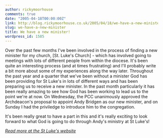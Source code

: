 ```yaml
---
author: rickymoorhouse
comments: true
date: "2005-04-18T00:00:00Z"
link: http://blog.rickymoorhouse.co.uk/2005/04/18/we-have-a-new-minister/
slug: we-have-a-new-minister
title: We have a new minister!
wordpress_id: 1585
---
```


Over the past few months I've been involved in the process of finding a new minister for my church, [St. Luke's Church] - which has involved going to meetings with lots of different people from within the diocese. It's been quite an interesting process (and at times frustrating) and I'll probably write a bit more about some of my experiences along the way later. Throughout the past year and a quarter that we've been without a minister God has been providing for St Luke's in lots of different ways and has been preparing us to receive a new minister. In the past month particularly it has been really amazing to see how God has been working to lead us to the point we're at now. On Wednesday, the PCC unanimously approved the Archdeacon's proposal to appoint Andy Bridgen as our new minister, and on Sunday I had the priviledge to introduce him to the congregation.   
  
  

It's been really great to have a part in this and it's really exciting to look forward to what God is going to do through Andy's ministry at St Luke's!
  
  

_[Read more at the St Luke's website](http://www.stlukessouthsea.org.uk/news/126)_
